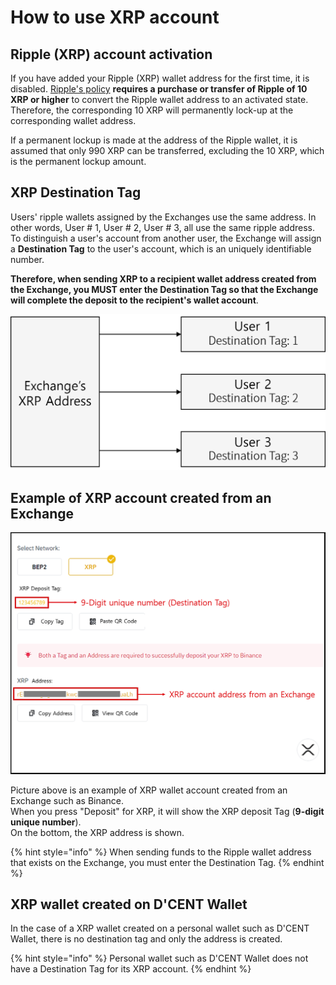 # How to use XRP account

## Ripple \(XRP\) account activation

If you have added your Ripple \(XRP\) wallet address for the first time, it is disabled. [Ripple's policy](https://xrpl.org/reserves.html) **requires a purchase or transfer of Ripple of 10 XRP or higher** to convert the Ripple wallet address to an activated state. Therefore, the corresponding 10 XRP will permanently lock-up at the corresponding wallet address.  
  
If a permanent lockup is made at the address of the Ripple wallet, it is assumed that only 990 XRP can be transferred, excluding the 10 XRP, which is the permanent lockup amount.  


## XRP Destination Tag

Users' ripple wallets assigned by the Exchanges use the same address. In other words, User \# 1, User \# 2, User \# 3, all use the same ripple address. To distinguish a user's account from another user, the Exchange will assign a **Destination Tag** to the user's account, which is an uniquely identifiable number.   
  
**Therefore, when sending XRP to a recipient wallet address created from the Exchange, you MUST enter the Destination Tag so that the Exchange will complete the deposit to the recipient's wallet account**.

![](../../../.gitbook/assets/exchange_xrp_address_en.png)

## Example of XRP account created from an Exchange

![](../../../.gitbook/assets/exchange_xrp_account_en.png)

Picture above is an example of XRP wallet account created from an Exchange such as Binance.  
When you press "Deposit" for XRP, it will show the XRP deposit Tag \(**9-digit unique number**\).  
On the bottom, the XRP address is shown.

{% hint style="info" %}
When sending funds to the Ripple wallet address that exists on the Exchange, you must enter the Destination Tag.
{% endhint %}

## XRP wallet created on D'CENT Wallet 

In the case of a XRP wallet created on a personal wallet such as D'CENT Wallet, there is no destination tag and only the address is created. 

{% hint style="info" %}
Personal wallet such as D'CENT Wallet does not have a Destination Tag for its XRP account.
{% endhint %}

